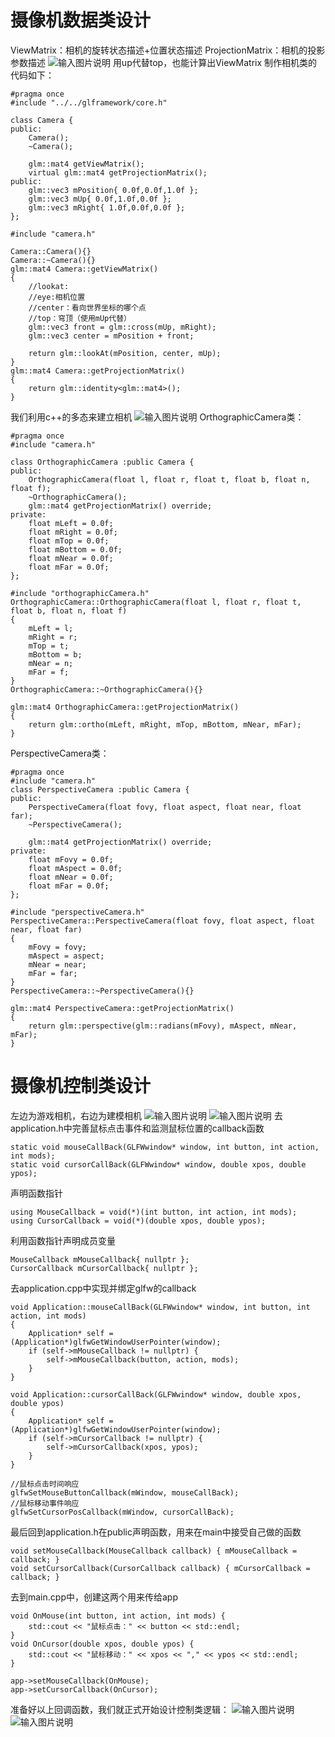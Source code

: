 # 摄像机数据类设计 
ViewMatrix：相机的旋转状态描述+位置状态描述
ProjectionMatrix：相机的投影参数描述
![输入图片说明](/imgs/2024-11-03/c9GmgJj20sfrGT4j.png)
用up代替top，也能计算出ViewMatrix
制作相机类的代码如下：
```
#pragma once
#include "../../glframework/core.h"

class Camera {
public:
	Camera();
	~Camera();

	glm::mat4 getViewMatrix();
	virtual glm::mat4 getProjectionMatrix();
public: 
	glm::vec3 mPosition{ 0.0f,0.0f,1.0f };
	glm::vec3 mUp{ 0.0f,1.0f,0.0f };
	glm::vec3 mRight{ 1.0f,0.0f,0.0f };
};
```
```
#include "camera.h"

Camera::Camera(){}
Camera::~Camera(){}
glm::mat4 Camera::getViewMatrix()
{
	//lookat:
	//eye:相机位置
	//center：看向世界坐标的哪个点
	//top：穹顶（使用mUp代替）
	glm::vec3 front = glm::cross(mUp, mRight);
	glm::vec3 center = mPosition + front;

	return glm::lookAt(mPosition, center, mUp);
}
glm::mat4 Camera::getProjectionMatrix()
{
	return glm::identity<glm::mat4>();
}
```
我们利用c++的多态来建立相机
![输入图片说明](/imgs/2024-11-04/kJ1EvVSMMmQiMzQk.png)
OrthographicCamera类：
```
#pragma once
#include "camera.h"

class OrthographicCamera :public Camera {
public:
	OrthographicCamera(float l, float r, float t, float b, float n, float f);
	~OrthographicCamera();
	glm::mat4 getProjectionMatrix() override;
private:
	float mLeft = 0.0f;
	float mRight = 0.0f;
	float mTop = 0.0f;
	float mBottom = 0.0f;
	float mNear = 0.0f;
	float mFar = 0.0f;
};
```
```
#include "orthographicCamera.h"
OrthographicCamera::OrthographicCamera(float l, float r, float t, float b, float n, float f)
{
	mLeft = l;
	mRight = r;
	mTop = t;
	mBottom = b;
	mNear = n;
	mFar = f;
}
OrthographicCamera::~OrthographicCamera(){}

glm::mat4 OrthographicCamera::getProjectionMatrix()
{
	return glm::ortho(mLeft, mRight, mTop, mBottom, mNear, mFar);
}
```
PerspectiveCamera类：
```
#pragma once
#include "camera.h"
class PerspectiveCamera :public Camera {
public:
	PerspectiveCamera(float fovy, float aspect, float near, float far);
	~PerspectiveCamera();

	glm::mat4 getProjectionMatrix() override;
private:
	float mFovy = 0.0f;
	float mAspect = 0.0f;
	float mNear = 0.0f;
	float mFar = 0.0f;
};
```
```
#include "perspectiveCamera.h"
PerspectiveCamera::PerspectiveCamera(float fovy, float aspect, float near, float far)
{
	mFovy = fovy;
	mAspect = aspect;
	mNear = near;
	mFar = far;
}
PerspectiveCamera::~PerspectiveCamera(){}

glm::mat4 PerspectiveCamera::getProjectionMatrix()
{
	return glm::perspective(glm::radians(mFovy), mAspect, mNear, mFar);
}

```
# 摄像机控制类设计
左边为游戏相机，右边为建模相机
![输入图片说明](/imgs/2024-11-04/WUNG9aOzIYFYsJeO.png)
![输入图片说明](/imgs/2024-11-04/H6Cxm2uRptiSJIkt.png)
去application.h中完善鼠标点击事件和监测鼠标位置的callback函数
```
static void mouseCallBack(GLFWwindow* window, int button, int action, int mods);
static void cursorCallBack(GLFWwindow* window, double xpos, double ypos);
```
声明函数指针
```
using MouseCallback = void(*)(int button, int action, int mods);
using CursorCallback = void(*)(double xpos, double ypos);
```
利用函数指针声明成员变量
```
MouseCallback mMouseCallback{ nullptr };
CursorCallback mCursorCallback{ nullptr };
```
去application.cpp中实现并绑定glfw的callback
```
void Application::mouseCallBack(GLFWwindow* window, int button, int action, int mods)
{
	Application* self = (Application*)glfwGetWindowUserPointer(window);
	if (self->mMouseCallback != nullptr) {
		self->mMouseCallback(button, action, mods);
	}
}

void Application::cursorCallBack(GLFWwindow* window, double xpos, double ypos)
{
	Application* self = (Application*)glfwGetWindowUserPointer(window);
	if (self->mCursorCallback != nullptr) {
		self->mCursorCallback(xpos, ypos);
	}
}
```
```
//鼠标点击时间响应
glfwSetMouseButtonCallback(mWindow, mouseCallBack);
//鼠标移动事件响应
glfwSetCursorPosCallback(mWindow, cursorCallBack);
```
最后回到application.h在public声明函数，用来在main中接受自己做的函数
```
void setMouseCallback(MouseCallback callback) { mMouseCallback = callback; }
void setCursorCallback(CursorCallback callback) { mCursorCallback = callback; }
```
去到main.cpp中，创建这两个用来传给app
```
void OnMouse(int button, int action, int mods) {
    std::cout << "鼠标点击：" << button << std::endl;
}
void OnCursor(double xpos, double ypos) {
    std::cout << "鼠标移动：" << xpos << "," << ypos << std::endl;
}

```
```
app->setMouseCallback(OnMouse);
app->setCursorCallback(OnCursor);
```
准备好以上回调函数，我们就正式开始设计控制类逻辑：
![输入图片说明](/imgs/2024-11-07/mu5kQTcsGKV9EBze.png)
![输入图片说明](/imgs/2024-11-07/L6dzZ4rpVk3w6dkw.png)
<!--stackedit_data:
eyJoaXN0b3J5IjpbOTcwNTQyNDEsMjAzNjU5MzMzNiwtNDcwMz
IxNDY0LDE0MzI5ODczODMsMTM4NzkyNDY0MCwtNTExNjk5MzEz
LDE1MDE0NzgyNTksMjA1NjQ1NjAzLDI2MjkyNzQwMCwyMDE3ND
gzNzcsLTQxMzA2Nzg3NCwtMTIxMzM5MzIwNCwxMjI1MDU0NTUz
XX0=
-->